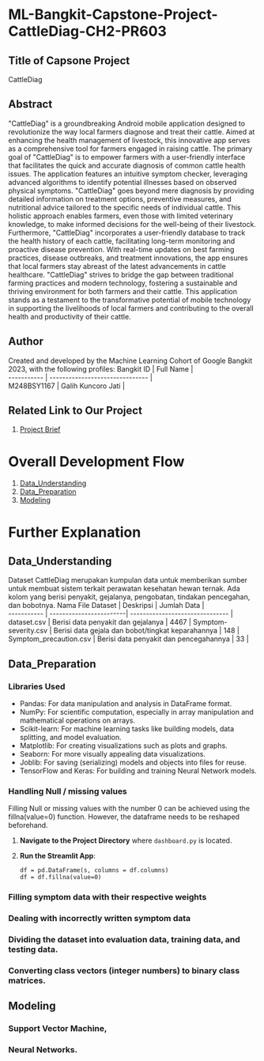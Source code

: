 # ML-Bangkit-Capstone-Project-CattleDiag-CH2-PR603


## Title of Capsone Project 
CattleDiag

## Abstract
"CattleDiag" is a groundbreaking Android mobile application designed to revolutionize the way local farmers diagnose and treat their cattle. Aimed at enhancing the health management of livestock, this innovative app serves as a comprehensive tool for farmers engaged in raising cattle. The primary goal of "CattleDiag" is to empower farmers with a user-friendly interface that facilitates the quick and accurate diagnosis of common cattle health issues.
The application features an intuitive symptom checker, leveraging advanced algorithms to identify potential illnesses based on observed physical symptoms. "CattleDiag" goes beyond mere diagnosis by providing detailed information on treatment options, preventive measures, and nutritional advice tailored to the specific needs of individual cattle. This holistic approach enables farmers, even those with limited veterinary knowledge, to make informed decisions for the well-being of their livestock.
Furthermore, "CattleDiag" incorporates a user-friendly database to track the health history of each cattle, facilitating long-term monitoring and proactive disease prevention. With real-time updates on best farming practices, disease outbreaks, and treatment innovations, the app ensures that local farmers stay abreast of the latest advancements in cattle healthcare.
"CattleDiag" strives to bridge the gap between traditional farming practices and modern technology, fostering a sustainable and thriving environment for both farmers and their cattle. This application stands as a testament to the transformative potential of mobile technology in supporting the livelihoods of local farmers and contributing to the overall health and productivity of their cattle.

## Author
Created and developed by the Machine Learning Cohort of Google Bangkit 2023, with the following profiles:
Bangkit ID  | Full Name                       |                
----------- | ------------------------------- |               
M248BSY1167 | Galih Kuncoro Jati  | 



## Related Link to Our Project
1. [Project Brief](https://docs.google.com/document/d/1PMCEKqtCIhXkZkfvbOby7mso87_mXo0LEJmka7PsVAE/edit?usp=sharing)


# Overall Development Flow 
1. [Data_Understanding](#Data_Understanding)  
2. [Data_Preparation](#Data_Preparation)    
3. [Modeling](#Modeling)  

# Further Explanation
## Data_Understanding
Dataset CattleDiag merupakan kumpulan data untuk memberikan sumber untuk membuat sistem terkait perawatan kesehatan hewan ternak. Ada kolom yang berisi penyakit, gejalanya, pengobatan, tindakan pencegahan, dan bobotnya.
Nama File Dataset   | Deskripsi               |  Jumlah Data                      |              
-----------         | ------------------------|   ------------------------------- |             
 dataset.csv        | Berisi data penyakit dan gejalanya | 4467                       |
 Symptom-severity.csv        |  Berisi data gejala dan bobot/tingkat keparahannya | 148 |
 Symptom_precaution.csv      |  Berisi data penyakit dan pencegahannya             | 33 |


## Data_Preparation
### Libraries Used
- Pandas: For data manipulation and analysis in DataFrame format.
- NumPy: For scientific computation, especially in array manipulation and mathematical operations on arrays.
- Scikit-learn: For machine learning tasks like building models, data splitting, and model evaluation.
- Matplotlib: For creating visualizations such as plots and graphs.
- Seaborn: For more visually appealing data visualizations.
- Joblib: For saving (serializing) models and objects into files for reuse.
- TensorFlow and Keras: For building and training Neural Network models.


### Handling Null / missing values
Filling Null or missing values with the number 0 can be achieved using the fillna(value=0) function. However, the dataframe needs to be reshaped beforehand.
1. **Navigate to the Project Directory** where `dashboard.py` is located.

2. **Run the Streamlit App**:
    ```
    df = pd.DataFrame(s, columns = df.columns)
    df = df.fillna(value=0)
    ``` 



### Filling symptom data with their respective weights
### Dealing with incorrectly written symptom data
### Dividing the dataset into evaluation data, training data, and testing data.
### Converting class vectors (integer numbers) to binary class matrices.

## Modeling
### Support Vector Machine,
### Neural Networks.


